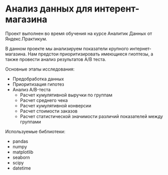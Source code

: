 # Анализ данных для интерент-магазина
Проект выполнен во время обучения на курсе Аналитик Данных от Яндекс.Практикум.  

В данном проекте мы анализируем показатели крупного интернет-магазина.
Нам предстои приоритизировать имеющиеся гиоптезы, а также провести анализ результатов A/B теста.

Основные этапы исследования:
* Предобработка данных  
* Приоритизация гипотез
* Анализ A/B-теста
  * Расчет кумулятивной выручки по группам
  * Расчет среднего чека
  * Расчет кумулятивной конверсии
  * Расчет стоимости заказов
  * Расчет статистической значимости различий показателей между группами

Используемые библиотеки:  
* pandas  
* numpy
* matplotlib
* seaborn
* scipy
* datetime
